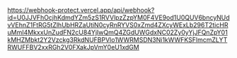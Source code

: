 https://webhook-protect.vercel.app/api/webhook?id=U0JJVFhOcjhKdmdYZm5zS1RVVlpzZzpYM0F4VE9od1U0QUV6bncyNUdvVEhnZ1FtRG5tZlhUbHRZaUtiN0cyRnRYVS0xZmd4ZXcyWExLb296T2ticHRuMmI4MkxxUnZudFN2cU84YjIwQmQ4ZGdUWGdxNC02Zy0yYjJFQnZpY01kMHZMbkt2Y2Vzckg3RkdNUFBPVlo1WWRMSDN3Ni1kWWFKSFlmcmZLYTRWUFFBV2xxRGh2V0FXakJpVmY0eU1xdGM
